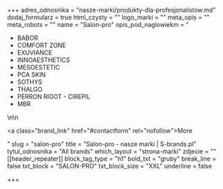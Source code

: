 +++
adres_odnosnika = "nasze-marki/produkty-dla-profesjonalistow.md"
dodaj_formularz = true
html_czysty = ""
logo_marki = ""
meta_opis = ""
meta_robots = ""
name = "Salon-pro"
opis_pod_naglowiekm = "<ul><li>BABOR</li><li>COMFORT ZONE</li><li>EXUVIANCE</li><li>INNOAESTHETICS</li><li>MESOESTETIC</li><li>PCA SKIN</li><li>SOTHYS</li><li>THALGO</li><li>PERRON RIGOT - CIREPIL</li><li>MBR</li></ul>\n\n    <p><a class=\"brand_link\" href=\"#contactform\" rel=\"nofollow\">More</a></p>"
slug = "salon-pro"
title = "Salon-pro - nasze marki | S-brands.pl"
tytul_odnosnika = "All brands"
which_layout = "strona-marki"
zdjecie = ""
[[header_repeater]]
block_tag_type = "h1"
bold_txt = "gruby"
break_line = false
txt_block = "SALON-PRO"
txt_block_size = "XXL"
underline = false

+++
